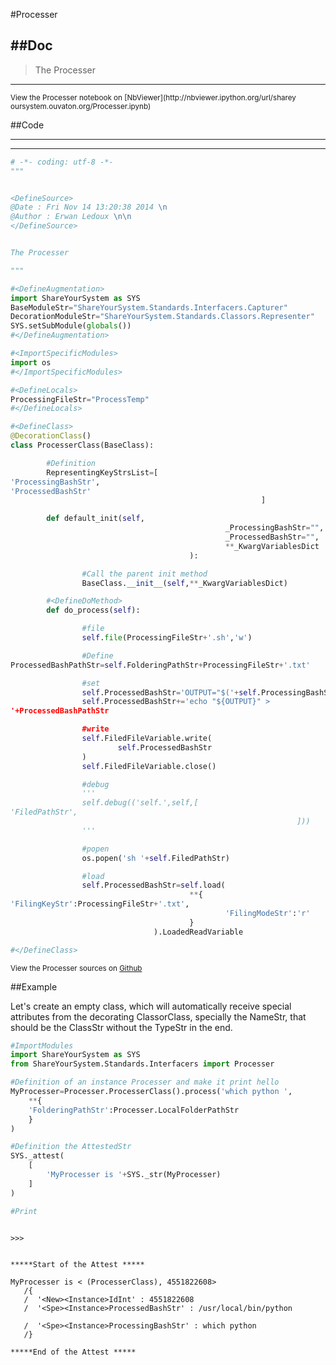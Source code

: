 

<!--
FrozenIsBool False
-->

#Processer

##Doc
----


>
> The Processer
>
>

----

<small>
View the Processer notebook on [NbViewer](http://nbviewer.ipython.org/url/sharey
oursystem.ouvaton.org/Processer.ipynb)
</small>




<!--
FrozenIsBool False
-->

##Code

----

<ClassDocStr>

----

```python
# -*- coding: utf-8 -*-
"""


<DefineSource>
@Date : Fri Nov 14 13:20:38 2014 \n
@Author : Erwan Ledoux \n\n
</DefineSource>


The Processer

"""

#<DefineAugmentation>
import ShareYourSystem as SYS
BaseModuleStr="ShareYourSystem.Standards.Interfacers.Capturer"
DecorationModuleStr="ShareYourSystem.Standards.Classors.Representer"
SYS.setSubModule(globals())
#</DefineAugmentation>

#<ImportSpecificModules>
import os
#</ImportSpecificModules>

#<DefineLocals>
ProcessingFileStr="ProcessTemp"
#</DefineLocals>

#<DefineClass>
@DecorationClass()
class ProcesserClass(BaseClass):

        #Definition
        RepresentingKeyStrsList=[
'ProcessingBashStr',
'ProcessedBashStr'
                                                        ]

        def default_init(self,
                                                _ProcessingBashStr="",
                                                _ProcessedBashStr="",
                                                **_KwargVariablesDict
                                        ):

                #Call the parent init method
                BaseClass.__init__(self,**_KwargVariablesDict)

        #<DefineDoMethod>
        def do_process(self):

                #file
                self.file(ProcessingFileStr+'.sh','w')

                #Define
ProcessedBashPathStr=self.FolderingPathStr+ProcessingFileStr+'.txt'

                #set
                self.ProcessedBashStr='OUTPUT="$('+self.ProcessingBashStr+')"\n'
                self.ProcessedBashStr+='echo "${OUTPUT}" >
'+ProcessedBashPathStr

                #write
                self.FiledFileVariable.write(
                        self.ProcessedBashStr
                )
                self.FiledFileVariable.close()

                #debug
                '''
                self.debug(('self.',self,[
'FiledPathStr',
                                                                ]))
                '''

                #popen
                os.popen('sh '+self.FiledPathStr)

                #load
                self.ProcessedBashStr=self.load(
                                        **{
'FilingKeyStr':ProcessingFileStr+'.txt',
                                                'FilingModeStr':'r'
                                        }
                                ).LoadedReadVariable

#</DefineClass>


```

<small>
View the Processer sources on <a href="https://github.com/Ledoux/ShareYourSystem
/tree/master/Pythonlogy/ShareYourSystem/Interfacers/Processer"
target="_blank">Github</a>
</small>




<!---
FrozenIsBool True
-->

##Example

Let's create an empty class, which will automatically receive
special attributes from the decorating ClassorClass,
specially the NameStr, that should be the ClassStr
without the TypeStr in the end.

```python
#ImportModules
import ShareYourSystem as SYS
from ShareYourSystem.Standards.Interfacers import Processer

#Definition of an instance Processer and make it print hello
MyProcesser=Processer.ProcesserClass().process('which python ',
    **{
    'FolderingPathStr':Processer.LocalFolderPathStr
    }
)

#Definition the AttestedStr
SYS._attest(
    [
        'MyProcesser is '+SYS._str(MyProcesser)
    ]
)

#Print



```


```console
>>>


*****Start of the Attest *****

MyProcesser is < (ProcesserClass), 4551822608>
   /{
   /  '<New><Instance>IdInt' : 4551822608
   /  '<Spe><Instance>ProcessedBashStr' : /usr/local/bin/python

   /  '<Spe><Instance>ProcessingBashStr' : which python
   /}

*****End of the Attest *****



```

